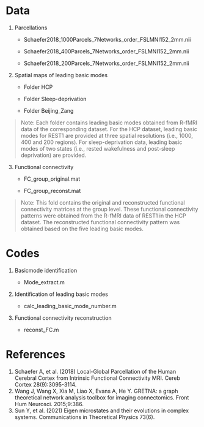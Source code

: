 # Data
1. Parcellations
	
    * Schaefer2018_1000Parcels_7Networks_order_FSLMNI152_2mm.nii

    * Schaefer2018_400Parcels_7Networks_order_FSLMNI152_2mm.nii

    * Schaefer2018_200Parcels_7Networks_order_FSLMNI152_2mm.nii
	
2. Spatial maps of leading basic modes

    * Folder HCP 

    * Folder Sleep-deprivation

    * Folder Beijing_Zang 
  
>Note: Each folder contains leading basic modes obtained from R-fMRI data of the corresponding dataset. For the HCP dataset, leading basic modes for REST1 are provided at three spatial resolutions (i.e., 1000, 400 and 200 regions). For sleep-deprivation data, leading basic modes of two states (i.e., rested wakefulness and post-sleep deprivation) are provided.
	
3. Functional connectivity
	
    * FC_group_original.mat

    * FC_group_reconst.mat
>Note: This fold contains the original and reconstructed functional connectivity matrices at the group level. These functional connectivity patterns were obtained from the R-fMRI data of REST1 in the HCP dataset. The reconstructed functional connectivity pattern was obtained based on the five leading basic modes.


# Codes
1. Basicmode identification
 
    * Mode_extract.m

2. Identification of leading basic modes
	
    * calc_leading_basic_mode_number.m

3. Functional connectivity reconstruction
	 
     * reconst_FC.m


# References
1. Schaefer A, et al. (2018) Local-Global Parcellation of the Human Cerebral Cortex from Intrinsic Functional Connectivity MRI. Cereb Cortex 28(9):3095-3114.
2. Wang J, Wang X, Xia M, Liao X, Evans A, He Y. GRETNA: a graph theoretical network analysis toolbox for imaging connectomics. Front Hum Neurosci. 2015;9:386.
3. Sun Y, et al. (2021) Eigen microstates and their evolutions in complex systems. Communications in Theoretical Physics 73(6).

